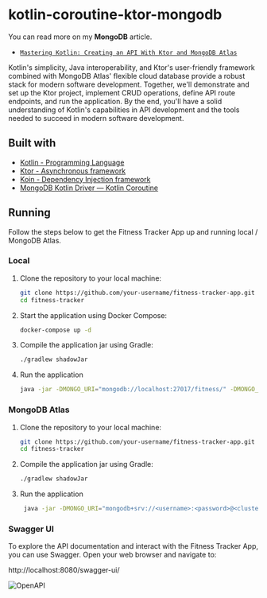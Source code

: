 # kotlin-coroutine-ktor-mongodb

You can read more on my <b>MongoDB</b> article.

- [`Mastering Kotlin: Creating an API With Ktor and MongoDB Atlas`](https://www.mongodb.com/developer/languages/kotlin/mastering-kotlin-creating-api-ktor-mongodb-atlas/)


Kotlin's simplicity, Java interoperability, and Ktor's user-friendly framework combined with MongoDB Atlas' flexible cloud database provide a robust stack for modern software development.
Together, we'll demonstrate and set up the Ktor project, implement CRUD operations, define API route endpoints, and run the application. By the end, you'll have a solid understanding of Kotlin's capabilities in API development and the tools needed to succeed in modern software development.


## Built with

- [Kotlin - Programming Language](https://kotlinlang.org/docs/coroutines-overview.html)
- [Ktor - Asynchronous framework](https://ktor.io/)
- [Koin - Dependency Injection framework](https://insert-koin.io/)
- [MongoDB Kotlin Driver — Kotlin Coroutine](https://www.mongodb.com/docs/drivers/kotlin/coroutine/current/)

## Running

Follow the steps below to get the Fitness Tracker App up and running local / MongoDB Atlas.

### Local

1. Clone the repository to your local machine:

    ```bash
    git clone https://github.com/your-username/fitness-tracker-app.git
    cd fitness-tracker
    ```

2. Start the application using Docker Compose:

    ```bash
    docker-compose up -d
    ```

3. Compile the application jar using Gradle:

   ```bash
   ./gradlew shadowJar
     ```

4. Run the application
    
   ```bash
   java -jar -DMONGO_URI="mongodb://localhost:27017/fitness/" -DMONGO_DATABASE="my_database" build/libs
   ```

### MongoDB Atlas

1. Clone the repository to your local machine:

    ```bash
    git clone https://github.com/your-username/fitness-tracker-app.git
    cd fitness-tracker
    ```

2. Compile the application jar using Gradle:

   ```bash
   ./gradlew shadowJar
     ```

4. Run the application
    
   ```bash
    java -jar -DMONGO_URI="mongodb+srv://<username>:<password>@<cluster>/?retryWrites=true&w=majority" -DMONGO_DATABASE="my_database" build/libs
   
   ```
### Swagger UI

To explore the API documentation and interact with the Fitness Tracker App, you can use Swagger. Open your web browser and navigate to:

 http://localhost:8080/swagger-ui/
  

![OpenAPI](https://i.ibb.co/r0vm3FL/swagger-git.png)


